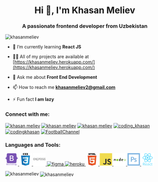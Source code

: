 <h1 align="center">Hi 👋, I'm Khasan Meliev</h1>
<h3 align="center">A passionate frontend developer from Uzbekistan</h3>

<p align="left"> <img src="https://komarev.com/ghpvc/?username=khasanmeliev&label=Profile%20views&color=0e75b6&style=flat" alt="khasanmeliev" /> </p>


- 🌱 I’m currently learning **React JS**

- 👨‍💻 All of my projects are available at [https://khasanmeliev.herokuapp.com/](https://khasanmeliev.herokuapp.com/)

- 💬 Ask me about **Front End Development**

- 📫 How to reach me **khasanmeliev2@gmail.com**

- ⚡ Fun fact **I am lazy**

<h3 align="left">Connect with me:</h3>
<p align="left">
<a href="https://codepen.io/khasan-meliev" target="_blank"><img align="center" src="https://raw.githubusercontent.com/rahuldkjain/github-profile-readme-generator/master/src/images/icons/Social/codepen.svg" alt="khasan meliev" height="30" width="40" /></a>
<a href="https://www.linkedin.com/in/khasan-meliev/" target="_blank"><img align="center" src="https://raw.githubusercontent.com/rahuldkjain/github-profile-readme-generator/master/src/images/icons/Social/linked-in-alt.svg" alt="khasan meliev" height="30" width="40" /></a>
<a href="https://stackoverflow.com/users/16182178/khasan-meliev" target="_blank"><img align="center" src="https://raw.githubusercontent.com/rahuldkjain/github-profile-readme-generator/master/src/images/icons/Social/stack-overflow.svg" alt="khasan meliev" height="30" width="40" /></a>
<a href="https://www.instagram.com/coding_khasan/" target="_blank"><img align="center" src="https://raw.githubusercontent.com/rahuldkjain/github-profile-readme-generator/master/src/images/icons/Social/instagram.svg" alt="coding_khasan" height="30" width="40" /></a>
<a href="https://www.youtube.com/channel/UCzxxp-R3-05kx_SbYXdrahQ" target="_blank"><img align="center" src="https://raw.githubusercontent.com/rahuldkjain/github-profile-readme-generator/master/src/images/icons/Social/youtube.svg" alt="codingkhasan" height="30" width="40" /></a>
 <a href="https://www.youtube.com/channel/UC47Z_t6XC4sp6J9CqBTQ-2w" target="_blank"><img align="center" src="https://raw.githubusercontent.com/rahuldkjain/github-profile-readme-generator/master/src/images/icons/Social/youtube.svg" alt="FootballChannel" height="30" width="40" /></a>
</p>

<h3 align="left">Languages and Tools:</h3>
<p align="left"> <a href="https://getbootstrap.com" target="_blank" rel="noreferrer"> <img src="https://raw.githubusercontent.com/devicons/devicon/master/icons/bootstrap/bootstrap-plain-wordmark.svg" alt="bootstrap" width="40" height="40"/> </a> <a href="https://www.w3schools.com/css/" target="_blank" rel="noreferrer"> <img src="https://raw.githubusercontent.com/devicons/devicon/master/icons/css3/css3-original-wordmark.svg" alt="css3" width="40" height="40"/> </a> <a href="https://expressjs.com" target="_blank" rel="noreferrer"> <img src="https://raw.githubusercontent.com/devicons/devicon/master/icons/express/express-original-wordmark.svg" alt="express" width="40" height="40"/> </a> <a href="https://www.figma.com/" target="_blank" rel="noreferrer"> <img src="https://www.vectorlogo.zone/logos/figma/figma-icon.svg" alt="figma" width="40" height="40"/> </a> <a href="https://heroku.com" target="_blank" rel="noreferrer"> <img src="https://www.vectorlogo.zone/logos/heroku/heroku-icon.svg" alt="heroku" width="40" height="40"/> </a> <a href="https://www.w3.org/html/" target="_blank" rel="noreferrer"> <img src="https://raw.githubusercontent.com/devicons/devicon/master/icons/html5/html5-original-wordmark.svg" alt="html5" width="40" height="40"/> </a> <a href="https://developer.mozilla.org/en-US/docs/Web/JavaScript" target="_blank" rel="noreferrer"> <img src="https://raw.githubusercontent.com/devicons/devicon/master/icons/javascript/javascript-original.svg" alt="javascript" width="40" height="40"/> </a> <a href="https://nodejs.org" target="_blank" rel="noreferrer"> <img src="https://raw.githubusercontent.com/devicons/devicon/master/icons/nodejs/nodejs-original-wordmark.svg" alt="nodejs" width="40" height="40"/> </a> <a href="https://www.photoshop.com/en" target="_blank" rel="noreferrer"> <img src="https://raw.githubusercontent.com/devicons/devicon/master/icons/photoshop/photoshop-line.svg" alt="photoshop" width="40" height="40"/> </a> <a href="https://reactjs.org/" target="_blank" rel="noreferrer"> <img src="https://raw.githubusercontent.com/devicons/devicon/master/icons/react/react-original-wordmark.svg" alt="react" width="40" height="40"/> </a> </p>

<p><img align="left" src="https://github-readme-stats.vercel.app/api/top-langs?username=khasanmeliev&show_icons=true&locale=en&layout=compact" alt="khasanmeliev" /></p>

<p>&nbsp;<img align="center" src="https://github-readme-stats.vercel.app/api?username=khasanmeliev&show_icons=true&locale=en" alt="khasanmeliev" /></p>
